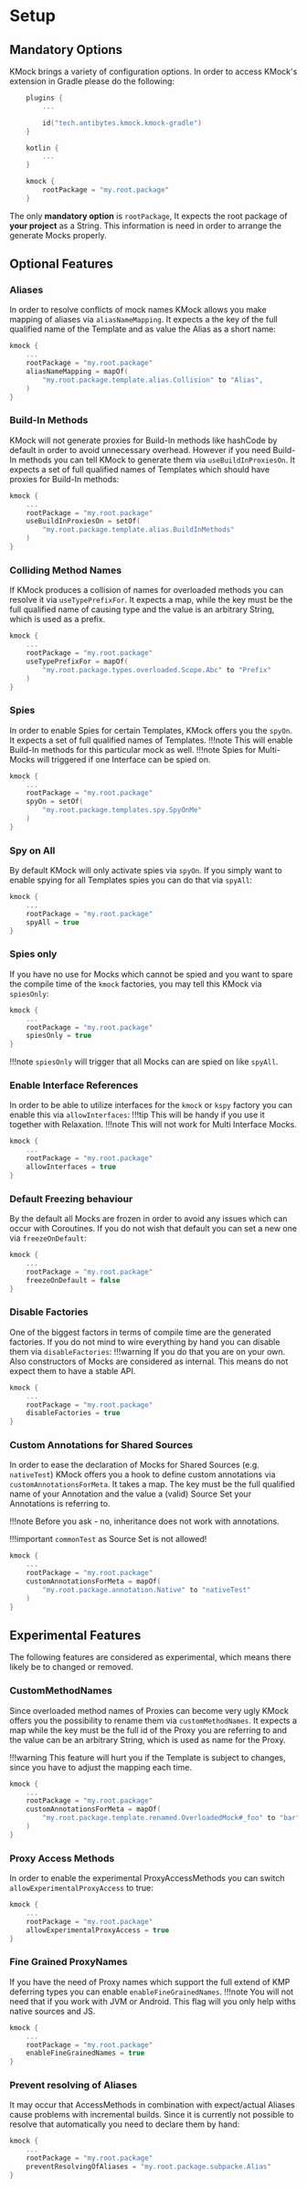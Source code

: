 # Setup
## Mandatory Options
KMock brings a variety of configuration options.
In order to access KMock's extension in Gradle please do the following:


```kotlin
    plugins {
        ...

        id("tech.antibytes.kmock.kmock-gradle")
    }

    kotlin {
        ...
    }

    kmock {
        rootPackage = "my.root.package"
    }
```

The only **mandatory option** is `rootPackage`,
It expects the root package of **your project** as a String.
This information is need in order to arrange the generate Mocks properly.

## Optional Features
### Aliases
In order to resolve conflicts of mock names KMock allows you make mapping of aliases via `aliasNameMapping`.
It expects a the key of the full qualified name of the Template and as value the Alias as a short name:
```kotlin
kmock {
    ...
    rootPackage = "my.root.package"
    aliasNameMapping = mapOf(
        "my.root.package.template.alias.Collision" to "Alias",
    )
}
```

### Build-In Methods
KMock will not generate proxies for Build-In methods like hashCode by default in order to avoid unnecessary overhead.
However if you need Build-In methods you can tell KMock to generate them via `useBuildInProxiesOn`.
It expects a set of full qualified names of Templates which should have proxies for Build-In methods:
```kotlin
kmock {
    ...
    rootPackage = "my.root.package"
    useBuildInProxiesOn = setOf(
        "my.root.package.template.alias.BuildInMethods"
    )
}
```

### Colliding Method Names
If KMock produces a collision of names for overloaded methods you can resolve it via `useTypePrefixFor`.
It expects a map, while the key must be the full qualified name of causing type and the value is an arbitrary String, which is used as a prefix.
```kotlin
kmock {
    ...
    rootPackage = "my.root.package"
    useTypePrefixFor = mapOf(
        "my.root.package.types.overloaded.Scope.Abc" to "Prefix"
    )
}
```

### Spies
In order to enable Spies for certain Templates, KMock offers you the `spyOn`.
It expects a set of full qualified names of Templates.
!!!note
    This will enable Build-In methods for this particular mock as well.
!!!note
    Spies for Multi-Mocks will triggered if one Interface can be spied on.
```kotlin
kmock {
    ...
    rootPackage = "my.root.package"
    spyOn = setOf(
        "my.root.package.templates.spy.SpyOnMe"
    )
}
```

### Spy on All
By default KMock will only activate spies via `spyOn`.
If you simply want to enable spying for all Templates spies you can do that via `spyAll`:
```kotlin
kmock {
    ...
    rootPackage = "my.root.package"
    spyAll = true
}
```

### Spies only
If you have no use for Mocks which cannot be spied and you want to spare the compile time of the `kmock` factories,
you may tell this KMock via `spiesOnly`:
```kotlin
kmock {
    ...
    rootPackage = "my.root.package"
    spiesOnly = true
}
```
!!!note
    `spiesOnly` will trigger that all Mocks can are spied on like `spyAll`.

### Enable Interface References
In order to be able to utilize interfaces for the `kmock` or `kspy` factory you can enable this via `allowInterfaces`:
!!!tip
    This will be handy if you use it together with Relaxation.
!!!note
    This will not work for Multi Interface Mocks.
```kotlin
kmock {
    ...
    rootPackage = "my.root.package"
    allowInterfaces = true
}
```

### Default Freezing behaviour
By the default all Mocks are frozen in order to avoid any issues which can occur with Coroutines.
If you do not wish that default you can set a new one via `freezeOnDefault`:
```kotlin
kmock {
    ...
    rootPackage = "my.root.package"
    freezeOnDefault = false
}
```

### Disable Factories
One of the biggest factors in terms of compile time are the generated factories.
If you do not mind to wire everything by hand you can disable them via `disableFactories`:
!!!warning
    If you do that you are on your own.
    Also constructors of Mocks are considered as internal.
    This means do not expect them to have a stable API.
```kotlin
kmock {
    ...
    rootPackage = "my.root.package"
    disableFactories = true
}
```

### Custom Annotations for Shared Sources
In order to ease the declaration of Mocks for Shared Sources (e.g. `nativeTest`)  KMock offers you a hook to define custom
annotations via `customAnnotationsForMeta`.
It takes a map.
The key must be the full qualified name of your Annotation and the value a (valid) Source Set your Annotations is referring to.

!!!note
    Before you ask - no, inheritance does not work with annotations.

!!!important
    `commonTest` as Source Set is not allowed!

```kotlin
kmock {
    ...
    rootPackage = "my.root.package"
    customAnnotationsForMeta = mapOf(
        "my.root.package.annotation.Native" to "nativeTest"
    )
}
```

## Experimental Features
The following features are considered as experimental, which means there likely be to changed or removed.

### CustomMethodNames
Since overloaded method names of Proxies can become very ugly KMock offers you the possibility to rename them via `customMethodNames`.
It expects a map while the key must be the full id of the Proxy you are referring to and the value can be an arbitrary String, which is used as name for the Proxy.

!!!warning
    This feature will hurt you if the Template is subject to changes, since you have to adjust the mapping each time.
```kotlin
kmock {
    ...
    rootPackage = "my.root.package"
    customAnnotationsForMeta = mapOf(
        "my.root.package.template.renamed.OverloadedMock#_foo" to "bar"
    )
}
```

### Proxy Access Methods
In order to enable the experimental ProxyAccessMethods you can switch `allowExperimentalProxyAccess` to true:
```kotlin
kmock {
    ...
    rootPackage = "my.root.package"
    allowExperimentalProxyAccess = true
}
```

### Fine Grained ProxyNames
If you have the need of Proxy names which support the full extend of KMP deferring types you can enable `enableFineGrainedNames`.
!!!note
    You will not need that if you work with JVM or Android.
    This flag will you only help withs native sources and JS.
```kotlin
kmock {
    ...
    rootPackage = "my.root.package"
    enableFineGrainedNames = true
}
```

### Prevent resolving of Aliases
It may occur that AccessMethods in combination with expect/actual Aliases cause problems with incremental builds.
Since it is currently not possible to resolve that automatically you need to declare them by hand:
```kotlin
kmock {
    ...
    rootPackage = "my.root.package"
    preventResolvingOfAliases = "my.root.package.subpacke.Alias"
}
```
